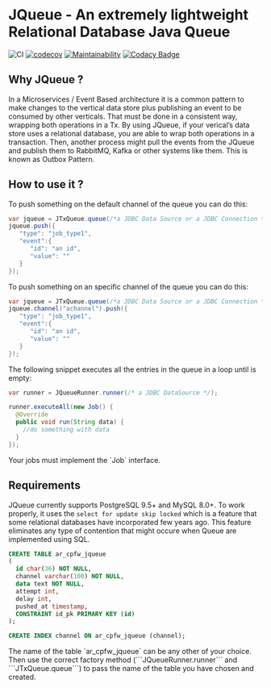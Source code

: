 # JQueue - An extremely lightweight Relational Database Java Queue

![CI](https://github.com/enriquemolinari/jqueue/actions/workflows/tests.yml/badge.svg) [![codecov](https://codecov.io/gh/enriquemolinari/jqueue/branch/main/graph/badge.svg?token=GXRDRAK5GH)](https://codecov.io/gh/enriquemolinari/jqueue) [![Maintainability](https://api.codeclimate.com/v1/badges/c5c3e4a53ba6faf2d9cc/maintainability)](https://codeclimate.com/github/enriquemolinari/jqueue/maintainability) [![Codacy Badge](https://app.codacy.com/project/badge/Grade/b53906357ca24c369a3d23cffbad231c)](https://www.codacy.com/gh/enriquemolinari/jqueue/dashboard?utm_source=github.com&amp;utm_medium=referral&amp;utm_content=enriquemolinari/jqueue&amp;utm_campaign=Badge_Grade)

## Why JQueue ?

In a Microservices / Event Based architecture it is a common pattern to make changes to the vertical data store plus publishing an event to be consumed by other verticals. That must be done in a consistent way, wrapping both operations in a Tx. By using JQueue, if your verical’s data store uses a relational database, you are able to wrap both operations in a transaction. Then, another process might pull the events from the JQueue and publish them to RabbitMQ, Kafka or other systems like them. This is known as Outbox Pattern. 

## How to use it ?

To push something on the default channel of the queue you can do this:

```java
var jqueue = JTxQueue.queue(/*a JDBC Data Source or a JDBC Connection */);
jqueue.push({
   "type": "job_type1",
   "event":{
      "id": "an id",
      "value": ""
   }
});
```

To push something on an specific channel of the queue you can do this:

```java
var jqueue = JTxQueue.queue(/*a JDBC Data Source or a JDBC Connection */);
jqueue.channel("achannel").push({
   "type": "job_type1",
   "event":{
      "id": "an id",
      "value": ""
   }
});
```

The following snippet executes all the entries in the queue in a loop until is empty:

```java
var runner = JQueueRunner.runner(/* a JDBC DataSource */);

runner.executeAll(new Job() {
  @Override
  public void run(String data) {
	//do something with data
  }
});
```

Your jobs must implement the ´Job´ interface.

## Requirements

JQueue currently supports PostgreSQL 9.5+ and MySQL 8.0+. To work properly, it uses the `select for update skip locked` which is a feature that some relational databases have incorporated few years ago. This feature eliminates any type of contention that might occure when Queue are implemented using SQL.

```sql
CREATE TABLE ar_cpfw_jqueue
( 
  id char(36) NOT NULL,
  channel varchar(100) NOT NULL,
  data text NOT NULL,
  attempt int,
  delay int,
  pushed_at timestamp,
  CONSTRAINT id_pk PRIMARY KEY (id)
);

CREATE INDEX channel ON ar_cpfw_jqueue (channel); 
```

The name of the table ´ar_cpfw_jqueue´ can be any other of your choice. Then use the correct factory method (´´´JQueueRunner.runner´´´ and ´´´JTxQueue.queue´´´) to pass the name of the table you have chosen and created.  
